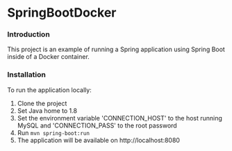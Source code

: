 # SpringBootDocker

### Introduction
This project is an example of running a Spring application using Spring Boot inside of a Docker container.

### Installation
To run the application locally:

1. Clone the project
2. Set Java home to 1.8
3. Set the environment variable 'CONNECTION\_HOST' to the host running MySQL and 'CONNECTION\_PASS' to the root password
4. Run `mvn spring-boot:run`
5. The application will be available on http://localhost:8080


